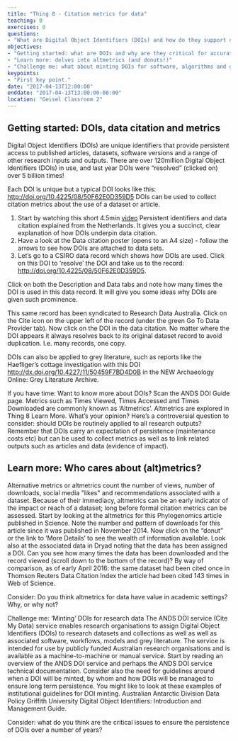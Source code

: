```yaml
---
title: "Thing 8 - Citation metrics for data"
teaching: 0
exercises: 0
questions:
- "What are Digital Object Identifiers (DOIs) and how do they support data citation and metrics for data and related research objects?"
objectives:
- "Getting started: what are DOIs and why are they critical for accurate citation metrics?"
- "Learn more: delves into altmetrics (and donuts!)"
- "Challenge me: what about minting DOIs for software, algorithms and grey literature?"
keypoints:
- "First key point."
date: "2017-04-13T12:00:00"
enddate: "2017-04-13T13:00:00-08:00"
location: "Geisel Classroom 2"
---
```


## Getting started: DOIs, data citation and metrics

Digital Object Identifiers (DOIs) are unique identifiers that provide persistent access to published articles, datasets, software versions and a range of other research inputs and outputs. There are over 120million Digital Object Identifiers (DOIs) in use, and last year DOIs were “resolved” (clicked on) over 5 billion times!

Each DOI is unique but a typical DOI looks like this: http://doi.org/10.4225/08/50F62E0D359D5
DOIs can be used to collect citation metrics about the use of a dataset or article.

1. Start by watching this short 4.5min [video]() Persistent identifiers and data citation explained from the Netherlands. It gives you a succinct, clear explanation of how DOIs underpin data citation.
2. Have a look at the Data citation poster (opens to an A4 size) - follow the arrows to see how DOIs are attached to data sets.  
3. Let’s go to a CSIRO data record which shows how DOIs are used. Click on this DOI to ‘resolve’ the DOI and take us to the record: http://doi.org/10.4225/08/50F62E0D359D5.

Click on both the Description and Data tabs and note how many times the DOI is used in this data record.  It will give you some ideas why DOIs are given such prominence.

This same record has been syndicated to Research Data Australia.  Click on the Cite icon on the upper left of the record (under the green Go To Data Provider tab).  Now click on the DOI in the data citation.  No matter where the DOI appears it always resolves back to its original dataset record to avoid duplication. I.e. many records, one copy.

DOIs can also be applied to grey literature, such as reports like the Haefliger’s cottage investigation with this DOI http://dx.doi.org/10.4227/11/50459F7BD4D0B in the NEW Archaeology Online: Grey Literature Archive.

If you have time: Want to know more about DOIs? Scan the ANDS DOI Guide page.
Metrics such as Times Viewed, Times Accessed and Times Downloaded are commonly known as ‘Altmetrics’.  Altmetrics are explored in Thing 8 Learn More.
What’s your opinion?
Here’s a controversial question to consider: should DOIs be routinely applied to all research outputs? Remember that DOIs carry an expectation of persistence (maintenance costs etc) but can be used to collect metrics as well as to link related outputs such as articles and data (evidence of impact).


## Learn more: Who cares about (alt)metrics?

Alternative metrics or altmetrics count the number of views, number of downloads, social media "likes" and recommendations associated with a dataset. Because of their immediacy, altmetrics can be an early indicator of the impact or reach of a dataset; long before formal citation metrics can be assessed.
Start by looking at the altmetrics for this Phylogenomics article published in Science.   Note the number and pattern of downloads for this article since it was published in November 2014.
Now click on the “donut” or the link to ‘More Details’ to see the wealth of information available.
Look also at the associated data in Dryad noting that the data has been assigned a DOI.  Can you see how many times the data has been downloaded and the record viewed (scroll down to the bottom of the record)?
By way of comparison, as of early April 2016:
the same dataset had been cited once in Thomson Reuters Data Citation Index
the article had been cited 143 times in Web of Science.

Consider: Do you think altmetrics for data have value in academic settings?  Why, or why not?

Challenge me: ‘Minting’ DOIs for research data
The ANDS DOI service (Cite My Data) service enables research organisations to assign Digital Object Identifiers (DOIs) to research datasets and collections as well as well as associated software, workflows, models and grey literature. The service is intended for use by publicly funded Australian research organisations and is available as a machine-to-machine or manual service.
Start by reading an overview of the ANDS DOI service and perhaps the ANDS DOI service technical documentation.
Consider also the need for guidelines around when a DOI will be minted, by whom and how DOIs will be managed to ensure long term persistence. You might like to look at these examples of institutional guidelines for DOI minting.
Australian Antarctic Division Data Policy
Griffith University Digital Object Identifiers: Introduction and Management Guide.

Consider: what do you think are the critical issues to ensure the persistence of DOIs over a number of years?
